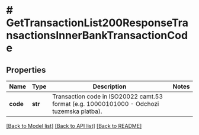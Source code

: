 # # GetTransactionList200ResponseTransactionsInnerBankTransactionCode

## Properties

Name | Type | Description | Notes
------------ | ------------- | ------------- | -------------
**code** | **str** | Transaction code in ISO20022 camt.53 format (e.g. 10000101000 - Odchozi tuzemska platba). |

[[Back to Model list]](../../README.md#models) [[Back to API list]](../../README.md#endpoints) [[Back to README]](../../README.md)
